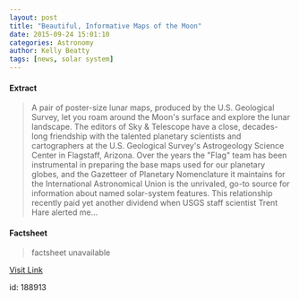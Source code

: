 ```yaml
---
layout: post
title: "Beautiful, Informative Maps of the Moon"
date: 2015-09-24 15:01:10
categories: Astronomy
author: Kelly Beatty
tags: [news, solar system]
---
```



#### Extract
>A pair of poster-size lunar maps, produced by the U.S. Geological Survey, let you roam around the Moon's surface and explore the lunar landscape. The editors of Sky &amp; Telescope have a close, decades-long friendship with the talented planetary scientists and cartographers at the U.S. Geological Survey's Astrogeology Science Center in Flagstaff, Arizona. Over the years the "Flag" team has been instrumental in preparing the base maps used for our planetary globes, and the Gazetteer of Planetary Nomenclature it maintains for the International Astronomical Union is the unrivaled, go-to source for information about named solar-system features. This relationship recently paid yet another dividend when USGS staff scientist Trent Hare alerted me...

#### Factsheet
>factsheet unavailable

[Visit Link](http://www.skyandtelescope.com/astronomy-news/beautiful-maps-of-the-moon-092420155/)

id:  188913


